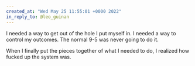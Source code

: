 ```yaml
---
created_at: "Wed May 25 11:55:01 +0000 2022"
in_reply_to: @leo_guinan
---
```


I needed a way to get out of the hole I put myself in. I needed a way to control my outcomes. The normal 9-5 was never going to do it.

When I finally put the pieces together of what I needed to do, I realized how fucked up the system was.